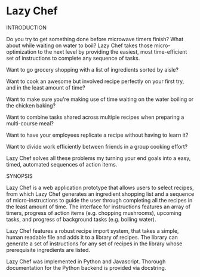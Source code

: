 # Lazy Chef

INTRODUCTION

Do you try to get something done before microwave timers finish? What about while waiting on water to boil? Lazy Chef takes those micro-optimization to the next level by providing the easiest, most time-efficient set of instructions to complete any sequence of tasks. 

Want to go grocery shopping with a list of ingredients sorted by aisle?

Want to cook an awesome but involved recipe perfectly on your first try, and in the least amount of time?

Want to make sure you're making use of time waiting on the water boiling or the chicken baking?

Want to combine tasks shared across multiple recipes when preparing a multi-course meal?

Want to have your employees replicate a recipe without having to learn it?

Want to divide work efficiently between friends in a group cooking effort?

Lazy Chef solves all these problems my turning your end goals into a easy, timed, automated sequences of action items.

SYNOPSIS

Lazy Chef is a web application prototype that allows users to select recipes, from which Lazy Chef generates an ingredient shopping list and a sequence of micro-instructions to guide the user through completing all the recipes in the least amount of time. The interface for instructions features an array of timers, progress of action items (e.g. chopping mushrooms), upcoming tasks, and progress of background tasks (e.g. boiling water).

Lazy Chef features a robust recipe import system, that takes a simple, human readable file and adds it to a library of recipes. The library can generate a set of instructions for any set of recipes in the library whose prerequisite ingredients are listed. 

Lazy Chef was implemented in Python and Javascript. Thorough documentation for the Python backend is provided via docstring.
